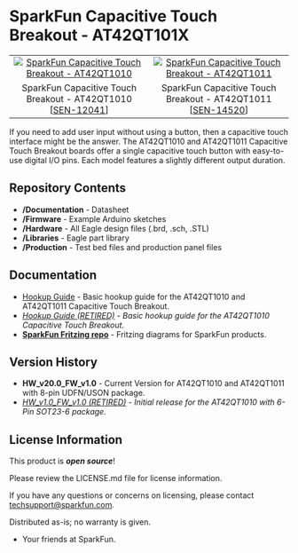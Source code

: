 SparkFun Capacitive Touch Breakout - AT42QT101X
====================================

<table class="table table-hover table-striped table-bordered">
  <tr>
   <td><a href="https://www.sparkfun.com/products/12041"><div align="center"><img src="https://cdn.sparkfun.com//assets/parts/8/6/1/8/12041-SparkFun_Capacitive_Touch_Breakout_-_AT42QT1010-01.jpg" title="SparkFun Capacitive Touch Breakout - AT42QT1010"></div></a></td>
  <td><a href="https://www.sparkfun.com/products/14520"><div align="center"><img src="https://cdn.sparkfun.com//assets/parts/1/2/5/9/6/14520-SparkFun_Capacitive_Touch_Breakout_-_AT42QT1011-01.jpg" title="SparkFun Capacitive Touch Breakout - AT42QT1011"></div></a></center></td>
  </tr>
  <tr>
    <td><div align="center">SparkFun Capacitive Touch Breakout - AT42QT1010 [<a href="https://www.sparkfun.com/products/12041">SEN-12041</a>]</div></td>
    <td><div align="center">SparkFun Capacitive Touch Breakout - AT42QT1011 [<a href="https://www.sparkfun.com/products/14520">SEN-14520</a>]</div></td>
  </tr>
</table>

If you need to add user input without using a button, then a capacitive touch interface might be the answer. The AT42QT1010 and AT42QT1011 Capacitive Touch Breakout boards offer a single capacitive touch button with easy-to-use digital I/O pins. Each model features a slightly different output duration.

Repository Contents
-------------------
* **/Documentation** - Datasheet
* **/Firmware** - Example Arduino sketches
* **/Hardware** - All Eagle design files (.brd, .sch, .STL)
* **/Libraries** - Eagle part library
* **/Production** - Test bed files and production panel files

Documentation
-------------------

* [Hookup Guide](https://learn.sparkfun.com/tutorials/at42qt101x-capacitive-touch-breakout-hookup-guide) - Basic hookup guide for the AT42QT1010 and AT42QT1011 Capacitive Touch Breakout.
* *[Hookup Guide (RETIRED)](https://learn.sparkfun.com/tutorials/at42qt1010-capacitive-touch-breakout-hookup-guide) - Basic hookup guide for the AT42QT1010 Capacitive Touch Breakout.*
* **[SparkFun Fritzing repo](https://github.com/sparkfun/Fritzing_Parts)** - Fritzing diagrams for SparkFun products.

Version History
---------------
* **HW_v20.0_FW_v1.0** - Current Version for AT42QT1010 and AT42QT1011 with 8-pin UDFN/USON package.
* *[HW_v1.0_FW_v1.0 (RETIRED)](https://github.com/sparkfun/AT42QT1010_Capacitive_Touch_Breakout/releases/tag/HW_v1.0_FW_v1.0) - Initial release for the AT42QT1010 with 6-Pin SOT23-6 package.*

License Information
-------------------

This product is _**open source**_! 

Please review the LICENSE.md file for license information. 

If you have any questions or concerns on licensing, please contact techsupport@sparkfun.com.

Distributed as-is; no warranty is given.

- Your friends at SparkFun.

_<COLLABORATION CREDIT>_
